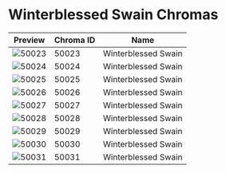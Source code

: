 # Winterblessed Swain Chromas



| Preview | Chroma ID | Name |
|---------|-----------|------|
| ![50023](https://raw.communitydragon.org/latest/plugins/rcp-be-lol-game-data/global/default/v1/champion-chroma-images/50/50023.png) | 50023 | Winterblessed Swain |
| ![50024](https://raw.communitydragon.org/latest/plugins/rcp-be-lol-game-data/global/default/v1/champion-chroma-images/50/50024.png) | 50024 | Winterblessed Swain |
| ![50025](https://raw.communitydragon.org/latest/plugins/rcp-be-lol-game-data/global/default/v1/champion-chroma-images/50/50025.png) | 50025 | Winterblessed Swain |
| ![50026](https://raw.communitydragon.org/latest/plugins/rcp-be-lol-game-data/global/default/v1/champion-chroma-images/50/50026.png) | 50026 | Winterblessed Swain |
| ![50027](https://raw.communitydragon.org/latest/plugins/rcp-be-lol-game-data/global/default/v1/champion-chroma-images/50/50027.png) | 50027 | Winterblessed Swain |
| ![50028](https://raw.communitydragon.org/latest/plugins/rcp-be-lol-game-data/global/default/v1/champion-chroma-images/50/50028.png) | 50028 | Winterblessed Swain |
| ![50029](https://raw.communitydragon.org/latest/plugins/rcp-be-lol-game-data/global/default/v1/champion-chroma-images/50/50029.png) | 50029 | Winterblessed Swain |
| ![50030](https://raw.communitydragon.org/latest/plugins/rcp-be-lol-game-data/global/default/v1/champion-chroma-images/50/50030.png) | 50030 | Winterblessed Swain |
| ![50031](https://raw.communitydragon.org/latest/plugins/rcp-be-lol-game-data/global/default/v1/champion-chroma-images/50/50031.png) | 50031 | Winterblessed Swain |